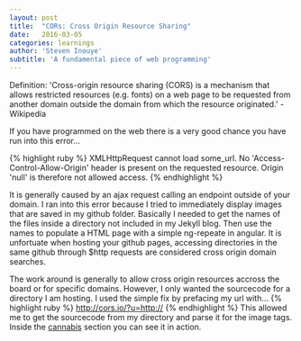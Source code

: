 ```yaml
---
layout: post
title:  "CORs: Cross Origin Resource Sharing"
date:   2016-03-05
categories: learnings
author: 'Steven Inouye'
subtitle: 'A fundamental piece of web programming'
---
```

Definition: 'Cross-origin resource sharing (CORS) is a mechanism that allows restricted resources (e.g. fonts) on a web page to be requested from another domain outside the domain from which the resource originated.' -Wikipedia

If you have programmed on the web there is a very good chance you have run into this error...

{% highlight ruby %}
XMLHttpRequest cannot load some_url. No 'Access-Control-Allow-Origin' header is present on the requested resource. Origin 'null' is therefore not allowed access.
{% endhighlight %}

It is generally caused by an ajax request calling an endpoint outside of your domain. I ran into this error because I tried to immediately display images that are saved in my github folder. Basically I needed to get the names of the files inside a directory not included in my Jekyll blog. Then use the names to populate a HTML page with a simple ng-repeate in angular. It is unfortuate when hosting your github pages, accessing directories in the same github through $http requests are considered cross origin domain searches. 

The work around is generally to allow cross origin resources accross the board or for specific domains. However, I only wanted the sourcecode for a directory I am hosting. I used the simple fix by prefacing my url with...
{% highlight ruby %}
http://cors.io/?u=http://
{% endhighlight %}
This allowed me to get the sourcecode from my directory and parse it for the image tags. Inside the <a href="/cannabis#/kasper">cannabis</a> section you can see it in action.